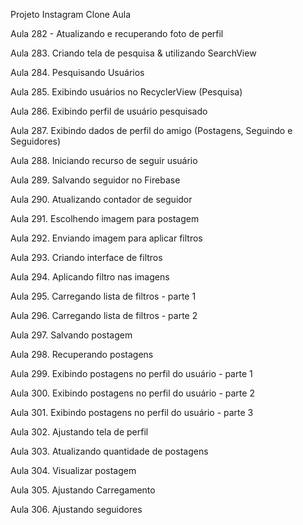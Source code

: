 Projeto Instagram Clone Aula 


Aula 282 - Atualizando e recuperando foto de perfil

Aula 283. Criando tela de pesquisa & utilizando SearchView

Aula 284. Pesquisando Usuários

Aula 285. Exibindo usuários no RecyclerView (Pesquisa)

Aula 286. Exibindo perfil de usuário pesquisado

Aula 287. Exibindo dados de perfil do amigo (Postagens, Seguindo e Seguidores)

Aula 288. Iniciando recurso de seguir usuário

Aula 289. Salvando seguidor no Firebase

Aula 290. Atualizando contador de seguidor

Aula 291. Escolhendo imagem para postagem 

Aula 292. Enviando imagem para aplicar filtros

Aula 293. Criando interface de filtros

Aula 294. Aplicando filtro nas imagens

Aula 295. Carregando lista de filtros - parte 1

Aula 296. Carregando lista de filtros - parte 2

Aula 297. Salvando postagem

Aula 298. Recuperando postagens

Aula 299. Exibindo postagens no perfil do usuário - parte 1

Aula 300. Exibindo postagens no perfil do usuário - parte 2

Aula 301. Exibindo postagens no perfil do usuário - parte 3

Aula 302. Ajustando tela de perfil

Aula 303. Atualizando quantidade de postagens

Aula 304. Visualizar postagem

Aula 305. Ajustando Carregamento

Aula 306. Ajustando seguidores
